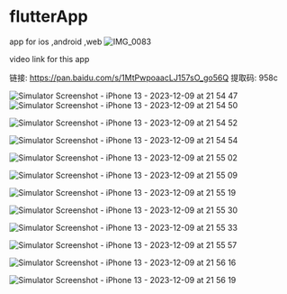 # flutterApp
app for ios ,android ,web 
![IMG_0083](https://github.com/pen110/flutterApp/assets/7963859/390241bc-2650-40cc-9e70-15a94614e83e)


video link for this app

链接: https://pan.baidu.com/s/1MtPwpoaacLJ157sO_go56Q 提取码: 958c



![Simulator Screenshot - iPhone 13 - 2023-12-09 at 21 54 47](https://github.com/pen110/flutterApp/assets/7963859/310147e5-76ad-41af-ad6f-f2e9ea49282f)
![Simulator Screenshot - iPhone 13 - 2023-12-09 at 21 54 50](https://github.com/pen110/flutterApp/assets/7963859/3c0bdd25-a693-4f1c-99d7-f8e35c869da8)

![Simulator Screenshot - iPhone 13 - 2023-12-09 at 21 54 52](https://github.com/pen110/flutterApp/assets/7963859/728a0c7f-cc69-4877-8c00-adcd7c8a4a8d)

![Simulator Screenshot - iPhone 13 - 2023-12-09 at 21 54 54](https://github.com/pen110/flutterApp/assets/7963859/68011850-cdbf-41ca-b915-5b2f083a4b43)

![Simulator Screenshot - iPhone 13 - 2023-12-09 at 21 55 02](https://github.com/pen110/flutterApp/assets/7963859/a0d3ba6f-b615-431f-92a9-931fb47efe66)

![Simulator Screenshot - iPhone 13 - 2023-12-09 at 21 55 09](https://github.com/pen110/flutterApp/assets/7963859/d54ffb73-6ad5-47cf-b11b-45138f7e5203)

![Simulator Screenshot - iPhone 13 - 2023-12-09 at 21 55 19](https://github.com/pen110/flutterApp/assets/7963859/04865841-28bd-4b89-8d9f-852643445368)

![Simulator Screenshot - iPhone 13 - 2023-12-09 at 21 55 30](https://github.com/pen110/flutterApp/assets/7963859/c0bbafe4-7566-4ea9-a259-36ac54b8603b)

![Simulator Screenshot - iPhone 13 - 2023-12-09 at 21 55 33](https://github.com/pen110/flutterApp/assets/7963859/8fffc1b1-80eb-4e8d-9bf2-ed038106cccb)

![Simulator Screenshot - iPhone 13 - 2023-12-09 at 21 55 57](https://github.com/pen110/flutterApp/assets/7963859/5878e86b-2fa8-4c0a-9d8e-13276df09e10)

![Simulator Screenshot - iPhone 13 - 2023-12-09 at 21 56 16](https://github.com/pen110/flutterApp/assets/7963859/b99a668e-9526-4b1e-9e1f-11f894d25913)

![Simulator Screenshot - iPhone 13 - 2023-12-09 at 21 56 19](https://github.com/pen110/flutterApp/assets/7963859/1fdb0c41-e0a4-43a8-bf95-aa797788bf5d)





